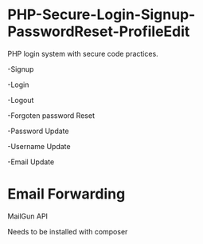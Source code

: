 # PHP-Secure-Login-Signup-PasswordReset-ProfileEdit
PHP login system with secure code practices.

  -Signup
  
  -Login
  
  -Logout
  
  -Forgoten password Reset
  
  -Password Update
  
  -Username Update
  
  -Email Update
  


# Email Forwarding

MailGun API

Needs to be installed with composer
